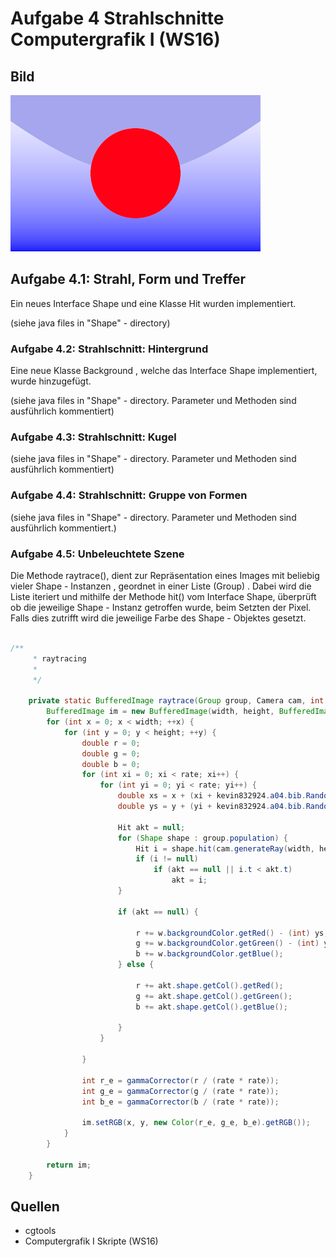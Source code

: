# Aufgabe 4 Strahlschnitte  Computergrafik I (WS16)


## Bild

![](a04.png)



## Aufgabe 4.1: Strahl, Form und Treffer

Ein neues Interface Shape und eine Klasse Hit wurden implementiert.

(siehe java files in "Shape" - directory)



### Aufgabe 4.2: Strahlschnitt: Hintergrund

Eine neue Klasse Background , welche das Interface Shape implementiert, wurde hinzugefügt.

(siehe java files in "Shape" - directory. Parameter und Methoden sind ausführlich kommentiert)

### Aufgabe 4.3: Strahlschnitt: Kugel

(siehe java files in "Shape" - directory. Parameter und Methoden sind ausführlich kommentiert)

### Aufgabe 4.4: Strahlschnitt: Gruppe von Formen

(siehe java files in "Shape" - directory. Parameter und Methoden sind ausführlich kommentiert.)


### Aufgabe 4.5: Unbeleuchtete Szene

Die Methode raytrace(), dient zur Repräsentation eines Images mit beliebig vieler Shape - Instanzen , geordnet in einer Liste (Group) . Dabei wird die Liste iteriert und mithilfe der Methode hit() vom Interface Shape,
überprüft ob die jeweilige Shape - Instanz getroffen wurde, beim Setzten der Pixel. Falls dies zutrifft wird die jeweilige Farbe des Shape - Objektes gesetzt. 


```java

/**
	 * raytracing
	 *
	 */

	private static BufferedImage raytrace(Group group, Camera cam, int rate) {
		BufferedImage im = new BufferedImage(width, height, BufferedImage.TYPE_INT_RGB);
		for (int x = 0; x < width; ++x) {
			for (int y = 0; y < height; ++y) {
				double r = 0;
				double g = 0;
				double b = 0;
				for (int xi = 0; xi < rate; xi++) {
					for (int yi = 0; yi < rate; yi++) {
						double xs = x + (xi + kevin832924.a04.bib.Random.random()) / rate;
						double ys = y + (yi + kevin832924.a04.bib.Random.random()) / rate;

						Hit akt = null;
						for (Shape shape : group.population) {
							Hit i = shape.hit(cam.generateRay(width, height, xs, ys));
							if (i != null)
								if (akt == null || i.t < akt.t)
									akt = i;
						}

						if (akt == null) {

							r += w.backgroundColor.getRed() - (int) ys;
							g += w.backgroundColor.getGreen() - (int) ys;
							b += w.backgroundColor.getBlue();
						} else {

							r += akt.shape.getCol().getRed();
							g += akt.shape.getCol().getGreen();
							b += akt.shape.getCol().getBlue();

						}
					}

				}

				int r_e = gammaCorrector(r / (rate * rate));
				int g_e = gammaCorrector(g / (rate * rate));
				int b_e = gammaCorrector(b / (rate * rate));

				im.setRGB(x, y, new Color(r_e, g_e, b_e).getRGB());
			}
		}

		return im;
	}


```


## Quellen

- cgtools 
- Computergrafik I Skripte (WS16)
